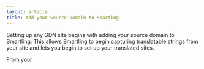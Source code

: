 ```yaml
---
layout: article
title: Add your Source Domain to Smarting
---
```


Setting up any GDN site begins with adding your source domain to Smartling. This allows Smartling to begin capturing translatable strings from your site and lets you begin to set up your translated sites.

From your 